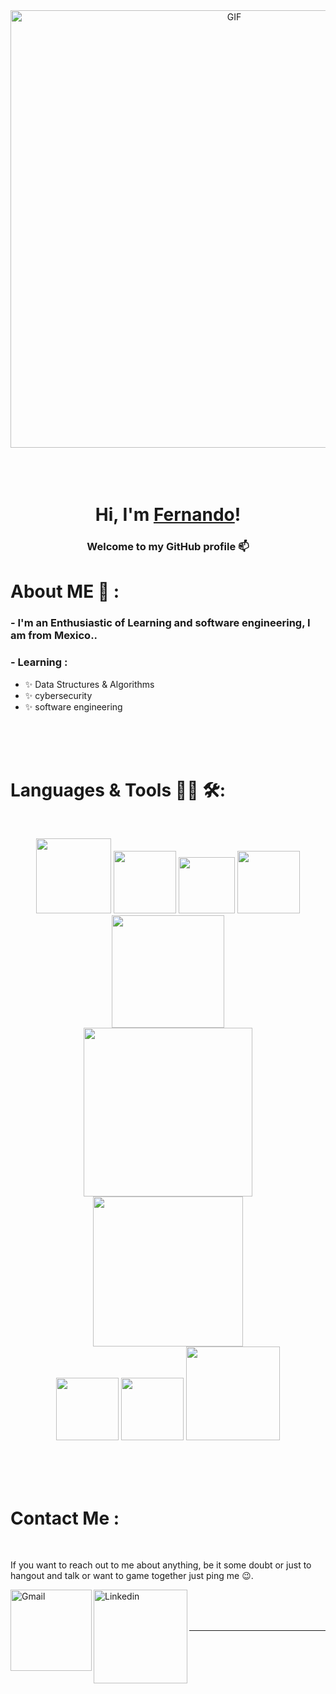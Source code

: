 <!--
**fsancheZAr/fsancheZAr** is a ✨ _special_ ✨ repository because its `README.md` (this file) appears on your GitHub profile.

Here are some ideas to get you started:

- 🔭 I’m currently working on ...
- 🌱 I’m currently learning ...
- 👯 I’m looking to collaborate on ...
- 🤔 I’m looking for help with ...
- 💬 Ask me about ...
- 📫 How to reach me: ...
- 😄 Pronouns: ...
- ⚡ Fun fact: ...
-->

<div align="center">
<img hight="300" width="700" alt="GIF" align="center" src="">
</div>
</br>
</br>
</br>

<h1 align="center">Hi, I'm <a href="">Fernando</a>!</h1>
<p align="center">
</p>
<h3 align="center">Welcome to my GitHub profile 📫</h3>

# About ME 💬 :

### - I'm an Enthusiastic of Learning and software engineering, I am from Mexico..


### - Learning :
- ✨ Data Structures & Algorithms
- ✨ cybersecurity
- ✨ software engineering

</br>
</br>
</br>



# Languages & Tools 👨‍💻 🛠:
</br>

<p align="center">

<!-- For more icons please follow  https://github.com/MikeCodesDotNET/ColoredBadges -->
<img src="" alt="" width="120" hight="50">
<img src="" alt=""  width="100" hight="50">
<img src="" alt="" width="90" hight="50">
<img src="" alt="" width="100" hight="50">
<img src="" alt="" width="180" hight="50">
</br>
<img src="" alt="" width="270" hight="50">
<img src="" alt="" width="240" hight="50">
</br>
<img src="" alt="" width="100" hight="50">
<img src="" alt="" width="100" hight="50">
<img src="" alt="" width="150" hight="50">
</p>
</br>
</br>
</br>



# Contact Me :

<p>
 </br>


If you want to reach out to me about anything, be it some doubt or just to hangout and talk or want to game together just ping me 😉.

<a href="ferrefttrr@gmail.com">
 <img align="left" alt="Gmail" width="130" hight="100" src="" />
</a>
<a href="https://www.linkedin.com/in/ashutosh-saxena-7b326817b/">
  <img align="left" alt="Linkedin" width="150" hight="100" src="" />
</br>
</br>
</br>
</a>




*************

